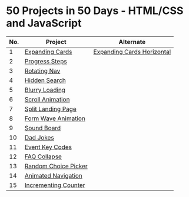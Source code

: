 # 50 Projects in 50 Days - HTML/CSS and JavaScript

| No. | Project                                                                                                   | Alternate                                                                                                             |
| --- | --------------------------------------------------------------------------------------------------------- | --------------------------------------------------------------------------------------------------------------------- |
| 1   | [Expanding Cards](https://github.com/PaulMFleming/50Projects50Days/tree/master/expanding-cards)           | [Expanding Cards Horizontal](https://github.com/PaulMFleming/50Projects50Days/tree/master/expanding-cards-horizontal) |
| 2   | [Progress Steps](https://github.com/PaulMFleming/50Projects50Days/tree/master/progress-steps)             |
| 3   | [Rotating Nav](https://github.com/PaulMFleming/50Projects50Days/tree/master/rotating_navigation)          |
| 4   | [Hidden Search](https://github.com/PaulMFleming/50Projects50Days/tree/master/hidden_search_widget)        |
| 5   | [Blurry Loading](https://github.com/PaulMFleming/50Projects50Days/tree/master/blurry-loading)             |
| 6   | [Scroll Animation](https://github.com/PaulMFleming/50Projects50Days/tree/master/scroll-animation)         |
| 7   | [Split Landing Page](https://github.com/PaulMFleming/50Projects50Days/tree/master/split-landing-page)     |
| 8   | [Form Wave Animation](https://github.com/PaulMFleming/50Projects50Days/tree/master/form-wave-animation)   |
| 9   | [Sound Board](https://github.com/PaulMFleming/50Projects50Days/tree/master/sound-board)                   |
| 10  | [Dad Jokes](https://github.com/PaulMFleming/50Projects50Days/tree/master/dad-jokes)                       |
| 11  | [Event Key Codes](https://github.com/PaulMFleming/50Projects50Days/tree/master/event-key-codes)           |
| 12  | [FAQ Collapse](https://github.com/PaulMFleming/50Projects50Days/tree/master/faq-collapse)                 |
| 13  | [Random Choice Picker](https://github.com/PaulMFleming/50Projects50Days/tree/master/random-choice-picker) |
| 14  | [Animated Navigation](https://github.com/PaulMFleming/50Projects50Days/tree/master/animated-navigation)   |
| 15  | [Incrementing Counter](https://github.com/PaulMFleming/50Projects50Days/tree/master/incrementing-counter) |
